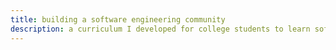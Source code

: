 ```yaml
---
title: building a software engineering community
description: a curriculum I developed for college students to learn software engineering through teamwork
---
```



